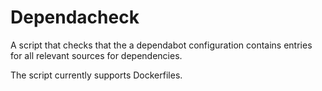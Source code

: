 # Dependacheck

A script that checks that the a dependabot configuration contains entries for
all relevant sources for dependencies.

The script currently supports Dockerfiles.
